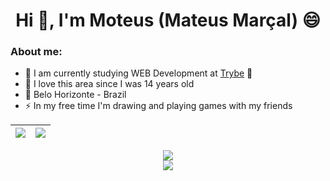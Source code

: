 <html>
<h1 align="center">Hi 👋, I'm Moteus (Mateus Marçal) 😄</h1>

### About me:
  
- 🤔 I am currently studying WEB Development at [Trybe](https://www.betrybe.com/) 💚 
- 🥰 I love this area since I was 14 years old
- 🚩 Belo Horizonte - Brazil
- ⚡ In my free time I'm drawing and playing games with my friends
</html>


| <a href="(https://github.com/Mooteus"> <img align="center" src="https://github-readme-stats.vercel.app/api?username=Mooteus&count_private=true&theme=github_dark&show_icons=true" /></a> | <a href="https://github.com/Mooteus/"><img align="center" src="https://github-readme-stats.vercel.app/api/top-langs/?username=Mooteus&layout=compact&theme=github_dark&show_icons=true" /></a>|
| ------------- | ------------- |

<p align="center">
  <a href="(https://github.com/Mooteus"> <img align="center" src="http://github-readme-streak-stats.herokuapp.com?user=Mooteus&theme=github-dark&date_format=j%20M%5B%20Y%5D&border=FFFFFF" /></a> </br>
 <img src="https://github-readme-stats.vercel.app/api/wakatime?username=Moteus&langs_count=8&hide_border=true&border_radius=15&theme=github-dark"/>
</p>



